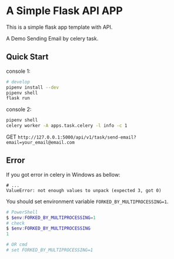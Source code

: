 # A Simple Flask API APP

This is a simple flask app template with API.

A Demo Sending Email by celery task.

## Quick Start

console 1:

```bash
# develop
pipenv install --dev
pipenv shell
flask run
```

console 2:

```bash
pipenv shell
celery worker -A apps.task.celery -l info -c 1
```

GET `http://127.0.0.1:5000/api/v1/task/send-email?email=your_email@email.com`

## Error

If you got error in celery in Windows as bellow:

```
# ...
ValueError: not enough values to unpack (expected 3, got 0)
```

You should set environment variable `FORKED_BY_MULTIPROCESSING=1`.

```PowerShell
# PowerShell
$ $env:FORKED_BY_MULTIPROCESSING=1
# check
$ $env:FORKED_BY_MULTIPROCESSING
1

# OR cmd
# set FORKED_BY_MULTIPROCESSING=1
```
